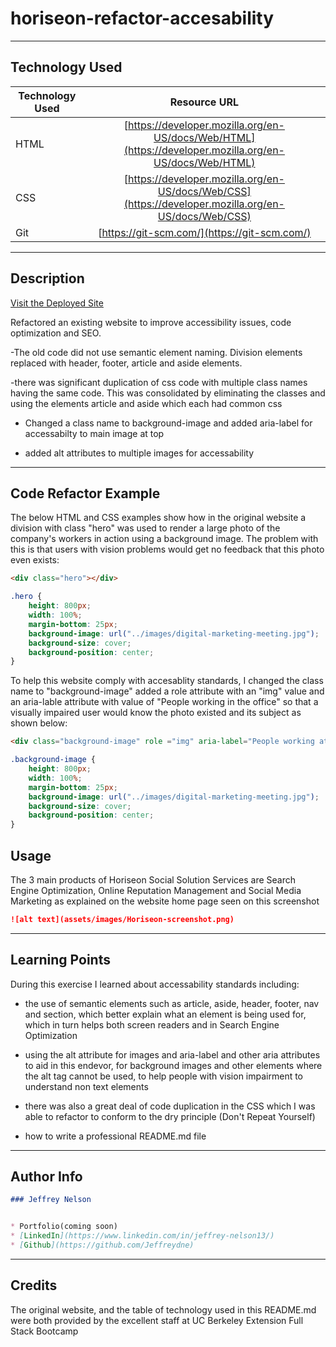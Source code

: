 # horiseon-refactor-accesability

---

## Technology Used 

| Technology Used         | Resource URL           | 
| ------------- |:-------------:| 
| HTML    | [https://developer.mozilla.org/en-US/docs/Web/HTML](https://developer.mozilla.org/en-US/docs/Web/HTML) | 
| CSS     | [https://developer.mozilla.org/en-US/docs/Web/CSS](https://developer.mozilla.org/en-US/docs/Web/CSS)      |   
| Git | [https://git-scm.com/](https://git-scm.com/)     |    

---

## Description

[Visit the Deployed Site](https://youtu.be/BFyeuLhjcPY)

Refactored an existing website to improve accessibility issues, code optimization and SEO. 

-The old code did not use semantic element naming. Division elements replaced with header, footer, article and aside elements.

-there was significant duplication of css code with multiple class names having the same code. This was consolidated by eliminating the classes and using the elements article and aside which each had common css

- Changed a class name to background-image and added aria-label for accessabilty to main image at top

- added alt attributes to multiple images for accessability

---

## Code Refactor Example

The below HTML and CSS examples show how in the original website a division with class "hero" was used to render a large photo of the company's workers in action using a background image. The problem with this is that users with vision problems would get no feedback that this photo even exists:

```HTML
<div class="hero"></div>
```
```CSS
.hero {
    height: 800px;
    width: 100%;
    margin-bottom: 25px;
    background-image: url("../images/digital-marketing-meeting.jpg");
    background-size: cover;
    background-position: center;
}
```
To help this website comply with accesablity standards, I changed the class name to "background-image" added a role attribute with an "img" value and an aria-lable attribute with value of "People working in the office" so that a visually impaired user would know the photo existed and its subject as shown below: 

```HTML
<div class="background-image" role ="img" aria-label="People working at the office"></div>
```

```CSS
.background-image {
    height: 800px;
    width: 100%;
    margin-bottom: 25px;
    background-image: url("../images/digital-marketing-meeting.jpg");
    background-size: cover;
    background-position: center;
}
```
## Usage

The 3 main products of Horiseon Social Solution Services are Search Engine Optimization, Online Reputation Management and Social Media Marketing as explained on the website home page seen on this screenshot

```md
![alt text](assets/images/Horiseon-screenshot.png)
```
---

## Learning Points

During this exercise I learned about accessability standards including:

* the use of semantic elements such as article, aside, header, footer, nav and section, which better explain what an element is being used for, which in turn helps both screen readers and in Search Engine Optimization

* using the alt attribute for images and aria-label and other aria attributes to aid in this endevor, for background images and other elements where the alt tag cannot be used, to help people with vision impairment to understand non text elements

* there was also a great deal of code duplication in the CSS which I was able to refactor to conform to the dry principle (Don't Repeat Yourself) 

* how to write a professional README.md file

---

## Author Info

```md
### Jeffrey Nelson


* Portfolio(coming soon)
* [LinkedIn](https://www.linkedin.com/in/jeffrey-nelson13/)
* [Github](https://github.com/Jeffreydne)
```

---
## Credits

The original website, and the table of technology used  in this README.md were both provided by the excellent staff at UC Berkeley Extension Full Stack Bootcamp
